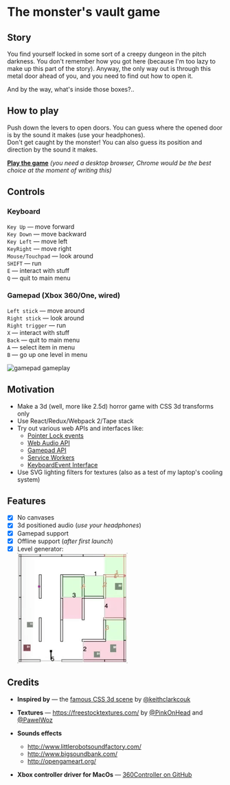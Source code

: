 # The monster's vault game

## Story
You find yourself locked in some sort of a
 creepy dungeon in the pitch darkness. You don't
 remember how you got here (because I'm too
 lazy to make up this part of the story). Anyway,
 the only way out is through this metal door
 ahead of you, and you need to find out how
 to open it.  
 
 And by the way, what's inside those boxes?..
 
## How to play
Push down the levers to open doors.
You can guess where the opened door is by the
sound it makes (use your headphones).  
Don't get caught by the monster! You can also
guess its position and direction by the sound
it makes.

[**Play the game**](https://alvov.github.io/the-monsters-vault-game/)
_(you need a desktop browser, Chrome would be the best choice
at the moment of writing this)_

## Controls
### Keyboard
`Key Up` — move forward  
`Key Down` — move backward  
`Key Left` — move left  
`KeyRight` — move right  
`Mouse/Touchpad` — look around  
`SHIFT` — run  
`E` — interact with stuff  
`Q` — quit to main menu  

### Gamepad (Xbox 360/One, wired)
`Left stick` — move around  
`Right stick` — look around  
`Right trigger` — run  
`X` — interact with stuff  
`Back` — quit to main menu  
`A` — select item in menu  
`B` — go up one level in menu  

![gamepad gameplay](./assets/screencapture-001.gif)

## Motivation
* Make a 3d (well, more like 2.5d)
horror game with CSS 3d transforms only
* Use React/Redux/Webpack 2/Tape stack
* Try out various web APIs and interfaces like:
  * [Pointer Lock events](https://w3c.github.io/pointerlock/)
  * [Web Audio API](https://webaudio.github.io/web-audio-api/)
  * [Gamepad API](https://w3c.github.io/gamepad/)
  * [Service Workers](https://www.w3.org/TR/service-workers/)
  * [KeyboardEvent Interface](https://w3c.github.io/uievents/#interface-keyboardevent)
* Use SVG lighting filters for textures
(also as a test of my laptop's cooling system)

## Features
- [x] No canvases
- [x] 3d positioned audio (_use your headphones_)
- [x] Gamepad support
- [x] Offline support (_after first launch_)
- [x] Level generator:  
![level generator](./assets/screencapture-002-level.gif)

## Credits
* **Inspired by** — the [famous CSS 3d scene](http://keithclark.co.uk/labs/css-fps/)
by [@keithclarkcouk](https://twitter.com/keithclarkcouk)
* **Textures** — https://freestocktextures.com/
by [@PinkOnHead](https://twitter.com/pinkonhead)
and [@PawelWoz](https://twitter.com/PawelWoz)
* **Sounds effects**  
  * http://www.littlerobotsoundfactory.com/
  * http://www.bigsoundbank.com/
  * http://opengameart.org/

* **Xbox controller driver for MacOs** —
[360Controller on GitHub](https://github.com/360Controller/360Controller'>)
